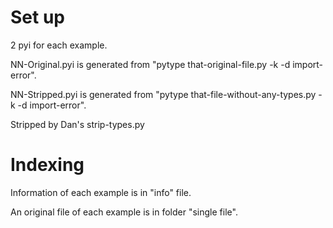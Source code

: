 # Set up
2 pyi for each example.

NN-Original.pyi is generated from "pytype that-original-file.py -k -d import-error".

NN-Stripped.pyi is generated from "pytype that-file-without-any-types.py -k -d import-error".

Stripped by Dan's strip-types.py

# Indexing

Information of each example is in "info" file.

An original file of each example is in folder "single file". 
